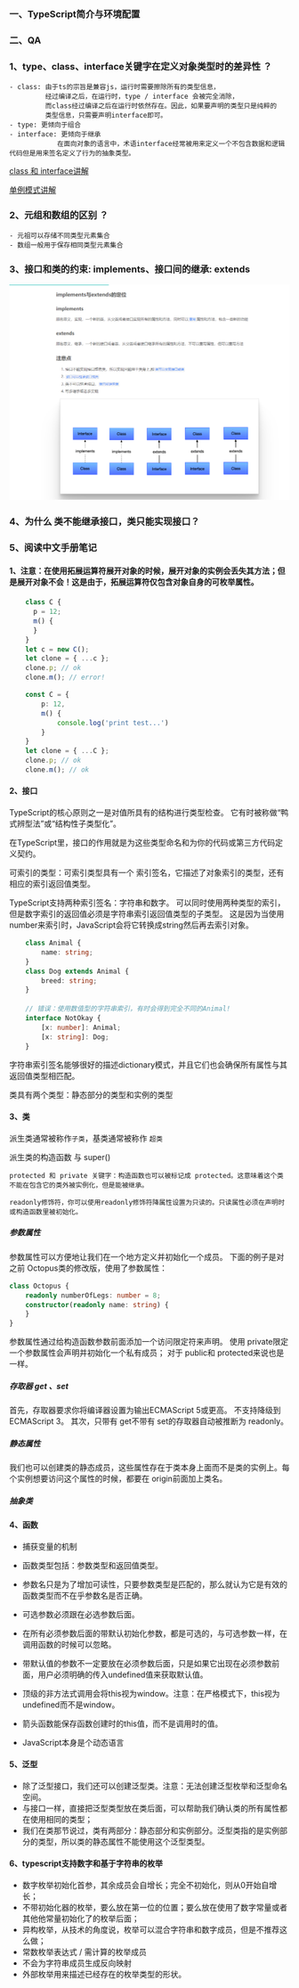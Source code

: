
### 一、TypeScript简介与环境配置



### 二、QA

### 1、type、class、interface关键字在定义对象类型时的差异性 ？

    - class: 由于ts的宗旨是兼容js，运行时需要擦除所有的类型信息，
             经过编译之后，在运行时，type / interface 会被完全消除，
             而class经过编译之后在运行时依然存在。因此，如果要声明的类型只是纯粹的
             类型信息，只需要声明interface即可。
    - type: 更倾向于组合
    - interface: 更倾向于继承  
                在面向对象的语言中，术语interface经常被用来定义一个不包含数据和逻辑代码但是用来签名定义了行为的抽象类型。

[class 和 interface讲解](https://www.cnblogs.com/hlandzpy/p/13213656.html)

[单例模式讲解](https://www.jianshu.com/p/6571e0c78e0d)

### 2、元组和数组的区别 ？

    - 元祖可以存储不同类型元素集合
    - 数组一般用于保存相同类型元素集合
    
### 3、接口和类的约束: implements、接口间的继承: extends
![implements 和 extends](./继承与实现.png)

### 4、为什么 类不能继承接口，类只能实现接口？

### 5、阅读中文手册笔记

#### 1、注意：在使用拓展运算符展开对象的时候，展开对象的实例会丢失其方法；但是展开对象不会！这是由于，拓展运算符仅包含对象自身的可枚举属性。

```typescript
    class C {
      p = 12;
      m() {
      }
    }
    let c = new C();
    let clone = { ...c };
    clone.p; // ok
    clone.m(); // error!
```

```typescript
    const C = {
        p: 12,
        m() {
            console.log('print test...')
        }
    }
    let clone = { ...C };
    clone.p; // ok
    clone.m(); // ok
```

#### 2、接口

TypeScript的核心原则之一是对值所具有的结构进行类型检查。 它有时被称做“鸭式辨型法”或“结构性子类型化”。 

在TypeScript里，接口的作用就是为这些类型命名和为你的代码或第三方代码定义契约。

可索引的类型：可索引类型具有一个 索引签名，它描述了对象索引的类型，还有相应的索引返回值类型。

TypeScript支持两种索引签名：字符串和数字。 可以同时使用两种类型的索引，但是数字索引的返回值必须是字符串索引返回值类型的子类型。 这是因为当使用 number来索引时，JavaScript会将它转换成string然后再去索引对象。
```typescript
    class Animal {
        name: string;
    }
    class Dog extends Animal {
        breed: string;
    }
    
    // 错误：使用数值型的字符串索引，有时会得到完全不同的Animal!
    interface NotOkay {
        [x: number]: Animal;
        [x: string]: Dog;
    }
```

字符串索引签名能够很好的描述dictionary模式，并且它们也会确保所有属性与其返回值类型相匹配。 

类具有两个类型：静态部分的类型和实例的类型

#### 3、类

派生类通常被称作`子类`，基类通常被称作 `超类`

派生类的构造函数  与  super()

`protected 和 private 关键字：构造函数也可以被标记成 protected。这意味着这个类不能在包含它的类外被实例化，但是能被继承。`

`readonly修饰符，你可以使用readonly修饰符降属性设置为只读的。只读属性必须在声明时或构造函数里被初始化。`

##### 参数属性

参数属性可以方便地让我们在一个地方定义并初始化一个成员。 下面的例子是对之前 Octopus类的修改版，使用了参数属性：

```typescript
class Octopus {
    readonly numberOfLegs: number = 8;
    constructor(readonly name: string) {
    }
}
```

参数属性通过给构造函数参数前面添加一个访问限定符来声明。 使用 private限定一个参数属性会声明并初始化一个私有成员；
对于 public和 protected来说也是一样。

##### 存取器   get  、set

首先，存取器要求你将编译器设置为输出ECMAScript 5或更高。 不支持降级到ECMAScript 3。 
其次，只带有 get不带有 set的存取器自动被推断为 readonly。

##### 静态属性

我们也可以创建类的静态成员，这些属性存在于类本身上面而不是类的实例上。每个实例想要访问这个属性的时候，都要在 origin前面加上类名。 

##### 抽象类




#### 4、函数

 - 捕获变量的机制
 - 函数类型包括：参数类型和返回值类型。
 - 参数名只是为了增加可读性，只要参数类型是匹配的，那么就认为它是有效的函数类型而不在乎参数名是否正确。
 - 可选参数必须跟在必选参数后面。
 - 在所有必须参数后面的带默认初始化参数，都是可选的，与可选参数一样，在调用函数的时候可以忽略。
 - 带默认值的参数不一定要放在必须参数后面，只是如果它出现在必须参数前面，用户必须明确的传入undefined值来获取默认值。
 
 - 顶级的非方法式调用会将this视为window。注意：在严格模式下，this视为undefined而不是window。
 - 箭头函数能保存函数创建时的this值，而不是调用时的值。
 
 - JavaScript本身是个动态语言

#### 5、泛型

 - 除了泛型接口，我们还可以创建泛型类。注意：无法创建泛型枚举和泛型命名空间。
 - 与接口一样，直接把泛型类型放在类后面，可以帮助我们确认类的所有属性都在使用相同的类型；
 - 我们在类那节说过，类有两部分：静态部分和实例部分。泛型类指的是实例部分的类型，所以类的静态属性不能使用这个泛型类型。

#### 6、typescript支持数字和基于字符串的枚举

 - 数字枚举初始化首参，其余成员会自增长；完全不初始化，则从0开始自增长；
 - 不带初始化器的枚举，要么放在第一位的位置；要么放在使用了数字常量或者其他他常量初始化了的枚举后面；
 - 异构枚举，从技术的角度说，枚举可以混合字符串和数字成员，但是不推荐这么做；
 - 常数枚举表达式 / 需计算的枚举成员
 - 不会为字符串成员生成反向映射
 - 外部枚举用来描述已经存在的枚举类型的形状。












